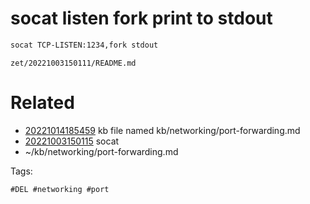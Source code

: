 # socat listen fork print to stdout

```bash
socat TCP-LISTEN:1234,fork stdout
```

` zet/20221003150111/README.md `

# Related

- [20221014185459](/zet/20221014185459/README.md) kb file named kb/networking/port-forwarding.md
- [20221003150115](/zet/20221003150115/README.md) socat
- ~/kb/networking/port-forwarding.md

Tags:

    #DEL #networking #port 
